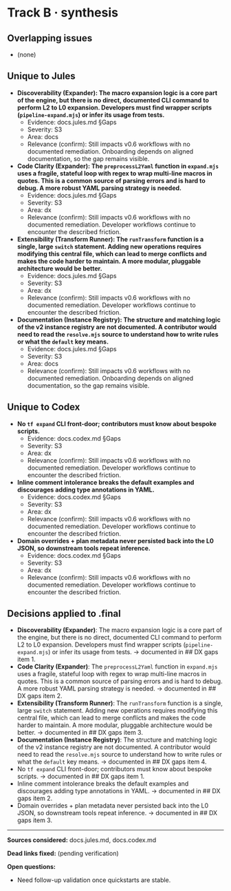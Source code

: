 # Track B · synthesis

## Overlapping issues
- (none)

## Unique to Jules
- **Discoverability (Expander): The macro expansion logic is a core part of the engine, but there is no direct, documented CLI command to perform L2 to L0 expansion. Developers must find wrapper scripts (`pipeline-expand.mjs`) or infer its usage from tests.**
  - Evidence: docs.jules.md §Gaps
  - Severity: S3
  - Area: docs
  - Relevance (confirm): Still impacts v0.6 workflows with no documented remediation. Onboarding depends on aligned documentation, so the gap remains visible.
- **Code Clarity (Expander): The `preprocessL2Yaml` function in `expand.mjs` uses a fragile, stateful loop with regex to wrap multi-line macros in quotes. This is a common source of parsing errors and is hard to debug. A more robust YAML parsing strategy is needed.**
  - Evidence: docs.jules.md §Gaps
  - Severity: S3
  - Area: dx
  - Relevance (confirm): Still impacts v0.6 workflows with no documented remediation. Developer workflows continue to encounter the described friction.
- **Extensibility (Transform Runner): The `runTransform` function is a single, large `switch` statement. Adding new operations requires modifying this central file, which can lead to merge conflicts and makes the code harder to maintain. A more modular, pluggable architecture would be better.**
  - Evidence: docs.jules.md §Gaps
  - Severity: S3
  - Area: dx
  - Relevance (confirm): Still impacts v0.6 workflows with no documented remediation. Developer workflows continue to encounter the described friction.
- **Documentation (Instance Registry): The structure and matching logic of the v2 instance registry are not documented. A contributor would need to read the `resolve.mjs` source to understand how to write rules or what the `default` key means.**
  - Evidence: docs.jules.md §Gaps
  - Severity: S3
  - Area: docs
  - Relevance (confirm): Still impacts v0.6 workflows with no documented remediation. Onboarding depends on aligned documentation, so the gap remains visible.

## Unique to Codex
- **No `tf expand` CLI front-door; contributors must know about bespoke scripts.**
  - Evidence: docs.codex.md §Gaps
  - Severity: S3
  - Area: dx
  - Relevance (confirm): Still impacts v0.6 workflows with no documented remediation. Developer workflows continue to encounter the described friction.
- **Inline comment intolerance breaks the default examples and discourages adding type annotations in YAML.**
  - Evidence: docs.codex.md §Gaps
  - Severity: S3
  - Area: dx
  - Relevance (confirm): Still impacts v0.6 workflows with no documented remediation. Developer workflows continue to encounter the described friction.
- **Domain overrides + plan metadata never persisted back into the L0 JSON, so downstream tools repeat inference.**
  - Evidence: docs.codex.md §Gaps
  - Severity: S3
  - Area: dx
  - Relevance (confirm): Still impacts v0.6 workflows with no documented remediation. Developer workflows continue to encounter the described friction.

## Decisions applied to .final
- **Discoverability (Expander)**: The macro expansion logic is a core part of the engine, but there is no direct, documented CLI command to perform L2 to L0 expansion. Developers must find wrapper scripts (`pipeline-expand.mjs`) or infer its usage from tests. → documented in ## DX gaps item 1.
- **Code Clarity (Expander)**: The `preprocessL2Yaml` function in `expand.mjs` uses a fragile, stateful loop with regex to wrap multi-line macros in quotes. This is a common source of parsing errors and is hard to debug. A more robust YAML parsing strategy is needed. → documented in ## DX gaps item 2.
- **Extensibility (Transform Runner)**: The `runTransform` function is a single, large `switch` statement. Adding new operations requires modifying this central file, which can lead to merge conflicts and makes the code harder to maintain. A more modular, pluggable architecture would be better. → documented in ## DX gaps item 3.
- **Documentation (Instance Registry)**: The structure and matching logic of the v2 instance registry are not documented. A contributor would need to read the `resolve.mjs` source to understand how to write rules or what the `default` key means. → documented in ## DX gaps item 4.
- No `tf expand` CLI front-door; contributors must know about bespoke scripts. → documented in ## DX gaps item 1.
- Inline comment intolerance breaks the default examples and discourages adding type annotations in YAML. → documented in ## DX gaps item 2.
- Domain overrides + plan metadata never persisted back into the L0 JSON, so downstream tools repeat inference. → documented in ## DX gaps item 3.

---

**Sources considered:** docs.jules.md, docs.codex.md

**Dead links fixed:** (pending verification)

**Open questions:**
- Need follow-up validation once quickstarts are stable.